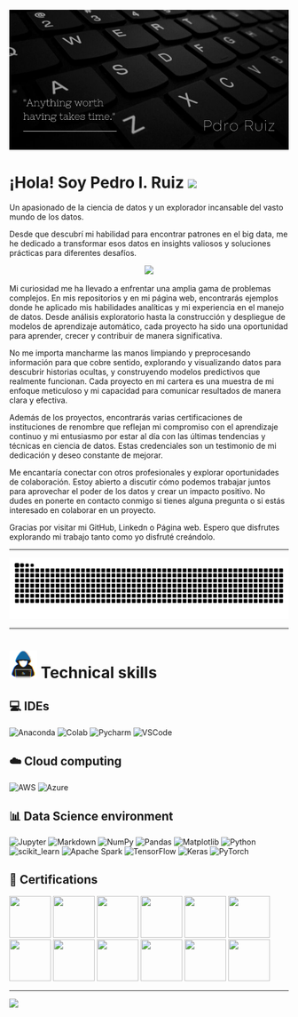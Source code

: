 ![](https://github.com/pdro-ruiz/pdro-ruiz/blob/main/pdro_ruiz.jpg)

# <b>¡Hola! Soy Pedro I. Ruiz   </b><img src="https://media.giphy.com/media/hvRJCLFzcasrR4ia7z/giphy.gif" width="35">

Un apasionado de la ciencia de datos y un explorador incansable del vasto mundo de los datos.

Desde que descubrí mi habilidad para encontrar patrones en el big data, me he dedicado a transformar esos datos en insights valiosos y soluciones prácticas para diferentes desafíos.

<p align="center">
  <a href="https://github.com/DenverCoder1/readme-typing-svg"><img src="https://readme-typing-svg.herokuapp.com?font=Time+New+Roman&color=cyan&size=25&center=true&vCenter=true&width=600&height=100&lines=Soy+Data+Scientist;Automatizo+complejos+procesos+con+IA;Descubro+patrones+ocultos+y+valiosos;Predigo+el+futuro+con+algoritmos+🔮+:)"></a>
</p>

Mi curiosidad me ha llevado a enfrentar una amplia gama de problemas complejos. En mis repositorios y en mi página web, encontrarás ejemplos donde he aplicado mis habilidades analíticas y mi experiencia en el manejo de datos. Desde análisis exploratorio hasta la construcción y despliegue de modelos de aprendizaje automático, cada proyecto ha sido una oportunidad para aprender, crecer y contribuir de manera significativa.

No me importa mancharme las manos limpiando y preprocesando información para que cobre sentido, explorando y visualizando datos para descubrir historias ocultas, y construyendo modelos predictivos que realmente funcionan. Cada proyecto en mi cartera es una muestra de mi enfoque meticuloso y mi capacidad para comunicar resultados de manera clara y efectiva.

Además de los proyectos, encontrarás varias certificaciones de instituciones de renombre que reflejan mi compromiso con el aprendizaje continuo y mi entusiasmo por estar al día con las últimas tendencias y técnicas en ciencia de datos. Estas credenciales son un testimonio de mi dedicación y deseo constante de mejorar.

Me encantaría conectar con otros profesionales y explorar oportunidades de colaboración. Estoy abierto a discutir cómo podemos trabajar juntos para aprovechar el poder de los datos y crear un impacto positivo. No dudes en ponerte en contacto conmigo si tienes alguna pregunta o si estás interesado en colaborar en un proyecto.

Gracias por visitar mi GitHub, Linkedn o Página web. Espero que disfrutes explorando mi trabajo tanto como yo disfruté creándolo.

---

![Snake](https://github.com/pdro-ruiz/pdro-ruiz/blob/main/grid-snake.svg)

---

# <picture><img src = "https://github.com/0xAbdulKhalid/0xAbdulKhalid/raw/main/assets/mdImages/about_me.gif" width = 50px></picture> Technical skills

## 💻 IDEs
![Anaconda](https://img.shields.io/badge/Anaconda-%2344A833.svg?style=for-the-badge&logo=anaconda&logoColor=white) ![Colab](	https://img.shields.io/badge/Colab-F9AB00?style=for-the-badge&logo=googlecolab&color=525252) ![Pycharm](https://img.shields.io/badge/PyCharm-000000.svg?&style=for-the-badge&logo=PyCharm&logoColor=white) ![VSCode](https://img.shields.io/badge/VSCode-0078D4?style=for-the-badge&logo=visual%20studio%20code&logoColor=white)

## ☁️ Cloud computing
![AWS](https://img.shields.io/badge/AWS-%23FF9900.svg?style=for-the-badge&logo=amazon-aws&logoColor=white) ![Azure](https://img.shields.io/badge/azure-%230072C6.svg?style=for-the-badge&logo=microsoftazure&logoColor=white) 

## 📊 Data Science environment
![Jupyter](https://img.shields.io/badge/Jupyter-F37626.svg?&style=for-the-badge&logo=Jupyter&logoColor=white) ![Markdown](https://img.shields.io/badge/markdown-%23000000.svg?style=for-the-badge&logo=markdown&logoColor=white) ![NumPy](https://img.shields.io/badge/numpy-%23013243.svg?style=for-the-badge&logo=numpy&logoColor=white) ![Pandas](https://img.shields.io/badge/pandas-%23150458.svg?style=for-the-badge&logo=pandas&logoColor=white) ![Matplotlib](https://img.shields.io/badge/Matplotlib-%23ffffff.svg?style=for-the-badge&logo=Matplotlib&logoColor=black) ![Python](https://img.shields.io/badge/Python-FFD43B?style=for-the-badge&logo=python&logoColor=blue) ![scikit_learn](https://img.shields.io/badge/scikit_learn-F7931E?style=for-the-badge&logo=scikit-learn&logoColor=white)  ![Apache Spark](https://img.shields.io/badge/Apache%20Spark-FDEE21?style=for-the-badge&logo=apachespark&logoColor=black) ![TensorFlow](https://img.shields.io/badge/TensorFlow-%23FF6F00.svg?style=for-the-badge&logo=TensorFlow&logoColor=white) ![Keras](https://img.shields.io/badge/Keras-%23D00000.svg?style=for-the-badge&logo=Keras&logoColor=white) ![PyTorch](https://img.shields.io/badge/PyTorch-%23EE4C2C.svg?style=for-the-badge&logo=PyTorch&logoColor=white) 

## 📜 Certifications
[<img src='https://images.credly.com/size/340x340/images/015364a4-c68c-4c42-8060-3553118f2ff0/image.png' width="75" height="75"/>](https://www.credly.com/badges/d6ffa467-7917-4e77-aaf3-aa3c75f667da)
[<img src='https://d3njjcbhbojbot.cloudfront.net/api/utilities/v1/imageproxy/https://coursera-university-assets.s3.amazonaws.com/6d/3cb3e06c357d40ef60000fb3d12d72/dukesquare_blue.png?auto=format%2Ccompress&dpr=1&w=80&h=80' width="75" height="75"/>](https://www.coursera.org/account/accomplishments/specialization/certificate/SJE2FR3MBBR6)
[<img src='https://d3njjcbhbojbot.cloudfront.net/api/utilities/v1/imageproxy/http://coursera-university-assets.s3.amazonaws.com/b4/5cb90bb92f420b99bf323a0356f451/Icon.png?auto=format%2Ccompress&dpr=1&w=80&h=80' width="75" height="75"/>](https://coursera.org/share/7fad3a7e34a467dbb1771e40050d411b)
[<img src='https://d3njjcbhbojbot.cloudfront.net/api/utilities/v1/imageproxy/http://coursera-university-assets.s3.amazonaws.com/e8/7cc3d09d3f11e698dfff46d35f2da1/Stanford_Coursera_Logo.png?auto=format%2Ccompress&dpr=1&w=80&h=80' width="75" height="75"/>](https://www.coursera.org/account/accomplishments/specialization/GGE3GD2DBDVS)
[<img src='https://d3njjcbhbojbot.cloudfront.net/api/utilities/v1/imageproxy/http://coursera-university-assets.s3.amazonaws.com/e8/7cc3d09d3f11e698dfff46d35f2da1/Stanford_Coursera_Logo.png?auto=format%2Ccompress&dpr=1&w=80&h=80' width="75" height="75"/>](https://www.coursera.org/account/accomplishments/specialization/UGNPCM8L4WEU)
[<img src='https://swimburger.net/media/ppnn3pcl/azure.png' width="75" height="75"/>](https://www.coursera.org/account/accomplishments/professional-cert/SEMBAJCL6AZG)
[<img src='https://d3njjcbhbojbot.cloudfront.net/api/utilities/v1/imageproxy/http://coursera-university-assets.s3.amazonaws.com/ea/bed5f04a054e87bb138db8c6892072/Square-Logo-for-Partner-Landing-Page.png?auto=format%2Ccompress&dpr=1&w=180&h=180' width="75" height="75"/>](https://www.coursera.org/account/accomplishments/specialization/certificate/EAZYSHZPGF7A)
[<img src='https://images.credly.com/images/3cd98d8a-c224-4f8f-a839-d0a87422f2c1/Python_Project_for_AI_and_Application_Development.png' width="75" height="75"/>]([https://www.credly.com/badges/d6ffa467-7917-4e77-aaf3-aa3c75f667da](https://www.credly.com/badges/5b0fa3a4-6392-402d-99e7-bc8e01c6876b))
[<img src='https://th.bing.com/th/id/OIP.zFkC8CZa7mNlAGN9vftxngHaHa?rs=1&pid=ImgDetMain' width="75" height="75"/>](https://www.credly.com/badges/d6ffa467-7917-4e77-aaf3-aa3c75f667da)
[<img src='https://th.bing.com/th/id/OIP.zFkC8CZa7mNlAGN9vftxngHaHa?rs=1&pid=ImgDetMain' width="75" height="75"/>](https://www.credly.com/badges/d6ffa467-7917-4e77-aaf3-aa3c75f667da)
[<img src='https://th.bing.com/th/id/R.3a6e1a69170d2eee8fdfbac7c5090e37?rik=BypsIF6MMETJug&riu=http%3a%2f%2fcloud.watch.impress.co.jp%2fimg%2fclw%2flist%2f1061%2f753%2ftop.jpg&ehk=S6NOX65JdYCljbx9jyaIeQOCsKZ%2fl3vhETpC7iliHxo%3d&risl=&pid=ImgRaw&r=0' width="75" height="75"/>](https://www.credly.com/badges/d6ffa467-7917-4e77-aaf3-aa3c75f667da)
[<img src='https://th.bing.com/th/id/R.3a6e1a69170d2eee8fdfbac7c5090e37?rik=BypsIF6MMETJug&riu=http%3a%2f%2fcloud.watch.impress.co.jp%2fimg%2fclw%2flist%2f1061%2f753%2ftop.jpg&ehk=S6NOX65JdYCljbx9jyaIeQOCsKZ%2fl3vhETpC7iliHxo%3d&risl=&pid=ImgRaw&r=0' width="75" height="75"/>](https://www.credly.com/badges/d6ffa467-7917-4e77-aaf3-aa3c75f667da)



---
[![](https://visitcount.itsvg.in/api?id=Pdro-Ruiz&icon=3&color=12)](https://visitcount.itsvg.in)
